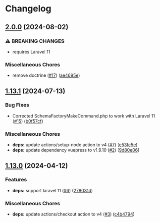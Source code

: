 # Changelog

## [2.0.0](https://github.com/TartanLeGrand/laravel-openapi/compare/v1.13.1...v2.0.0) (2024-08-02)


### ⚠ BREAKING CHANGES

* requires Laravel 11

### Miscellaneous Chores

* remove doctrine ([#17](https://github.com/TartanLeGrand/laravel-openapi/issues/17)) ([ae4695e](https://github.com/TartanLeGrand/laravel-openapi/commit/ae4695e9973fe6b9e70c4c132bdc324c57075635))

## [1.13.1](https://github.com/TartanLeGrand/laravel-openapi/compare/v1.13.0...v1.13.1) (2024-07-13)


### Bug Fixes

* Corrected SchemaFactoryMakeCommand.php to work with Laravel 11 ([#15](https://github.com/TartanLeGrand/laravel-openapi/issues/15)) ([b0f57cf](https://github.com/TartanLeGrand/laravel-openapi/commit/b0f57cf0b56a0edbe686a0202631e9cfc9b8283a))


### Miscellaneous Chores

* **deps:** update actions/setup-node action to v4 ([#7](https://github.com/TartanLeGrand/laravel-openapi/issues/7)) ([e53fc5e](https://github.com/TartanLeGrand/laravel-openapi/commit/e53fc5e09aadbbc40f63cfa236155e57a23630a6))
* **deps:** update dependency vuepress to v1.9.10 ([#2](https://github.com/TartanLeGrand/laravel-openapi/issues/2)) ([9d80e06](https://github.com/TartanLeGrand/laravel-openapi/commit/9d80e069c75cb65fe73a5fcd6f994e3c453a15f7))

## [1.13.0](https://github.com/TartanLeGrand/laravel-openapi/compare/v1.12.0...v1.13.0) (2024-04-12)


### Features

* **deps:** support laravel 11 ([#6](https://github.com/TartanLeGrand/laravel-openapi/issues/6)) ([278031d](https://github.com/TartanLeGrand/laravel-openapi/commit/278031da0d02bcc6b204ab61390e7e4c91de391d))


### Miscellaneous Chores

* **deps:** update actions/checkout action to v4 ([#3](https://github.com/TartanLeGrand/laravel-openapi/issues/3)) ([c4b4794](https://github.com/TartanLeGrand/laravel-openapi/commit/c4b479401102b88bd6e6ea06ba2610288dbb292d))
